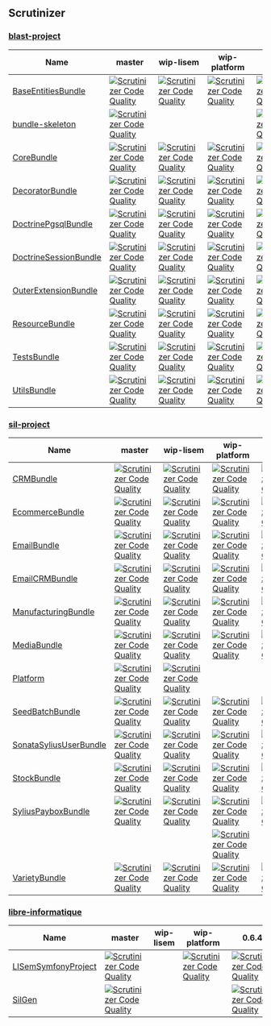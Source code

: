 ## Scrutinizer #

### [blast-project](https://github.com/blast-project/) #
 | Name | master | wip-lisem | wip-platform | 0.6.4 | 
 | -- | -- | -- | -- | -- | 
 | [BaseEntitiesBundle](https://github.com/blast-project/BaseEntitiesBundle) | [![Scrutinizer Code Quality](https://scrutinizer-ci.com/g/blast-project/BaseEntitiesBundle/badges/quality-score.png?b=master)](https://scrutinizer-ci.com/g/blast-project/BaseEntitiesBundle/?branch=master) | [![Scrutinizer Code Quality](https://scrutinizer-ci.com/g/blast-project/BaseEntitiesBundle/badges/quality-score.png?b=wip-lisem)](https://scrutinizer-ci.com/g/blast-project/BaseEntitiesBundle/?branch=wip-lisem) | [![Scrutinizer Code Quality](https://scrutinizer-ci.com/g/blast-project/BaseEntitiesBundle/badges/quality-score.png?b=wip-platform)](https://scrutinizer-ci.com/g/blast-project/BaseEntitiesBundle/?branch=wip-platform) | [![Scrutinizer Code Quality](https://scrutinizer-ci.com/g/blast-project/BaseEntitiesBundle/badges/quality-score.png?b=0.6.4)](https://scrutinizer-ci.com/g/blast-project/BaseEntitiesBundle/?branch=0.6.4) | 
 | [bundle-skeleton](https://github.com/blast-project/bundle-skeleton) | [![Scrutinizer Code Quality](https://scrutinizer-ci.com/g/blast-project/bundle-skeleton/badges/quality-score.png?b=master)](https://scrutinizer-ci.com/g/blast-project/bundle-skeleton/?branch=master) |  |  | [![Scrutinizer Code Quality](https://scrutinizer-ci.com/g/blast-project/bundle-skeleton/badges/quality-score.png?b=0.6.4)](https://scrutinizer-ci.com/g/blast-project/bundle-skeleton/?branch=0.6.4) | 
 | [CoreBundle](https://github.com/blast-project/CoreBundle) | [![Scrutinizer Code Quality](https://scrutinizer-ci.com/g/blast-project/CoreBundle/badges/quality-score.png?b=master)](https://scrutinizer-ci.com/g/blast-project/CoreBundle/?branch=master) | [![Scrutinizer Code Quality](https://scrutinizer-ci.com/g/blast-project/CoreBundle/badges/quality-score.png?b=wip-lisem)](https://scrutinizer-ci.com/g/blast-project/CoreBundle/?branch=wip-lisem) | [![Scrutinizer Code Quality](https://scrutinizer-ci.com/g/blast-project/CoreBundle/badges/quality-score.png?b=wip-platform)](https://scrutinizer-ci.com/g/blast-project/CoreBundle/?branch=wip-platform) | [![Scrutinizer Code Quality](https://scrutinizer-ci.com/g/blast-project/CoreBundle/badges/quality-score.png?b=0.6.4)](https://scrutinizer-ci.com/g/blast-project/CoreBundle/?branch=0.6.4) | 
 | [DecoratorBundle](https://github.com/blast-project/DecoratorBundle) | [![Scrutinizer Code Quality](https://scrutinizer-ci.com/g/blast-project/DecoratorBundle/badges/quality-score.png?b=master)](https://scrutinizer-ci.com/g/blast-project/DecoratorBundle/?branch=master) | [![Scrutinizer Code Quality](https://scrutinizer-ci.com/g/blast-project/DecoratorBundle/badges/quality-score.png?b=wip-lisem)](https://scrutinizer-ci.com/g/blast-project/DecoratorBundle/?branch=wip-lisem) | [![Scrutinizer Code Quality](https://scrutinizer-ci.com/g/blast-project/DecoratorBundle/badges/quality-score.png?b=wip-platform)](https://scrutinizer-ci.com/g/blast-project/DecoratorBundle/?branch=wip-platform) | [![Scrutinizer Code Quality](https://scrutinizer-ci.com/g/blast-project/DecoratorBundle/badges/quality-score.png?b=0.6.4)](https://scrutinizer-ci.com/g/blast-project/DecoratorBundle/?branch=0.6.4) | 
 | [DoctrinePgsqlBundle](https://github.com/blast-project/DoctrinePgsqlBundle) | [![Scrutinizer Code Quality](https://scrutinizer-ci.com/g/blast-project/DoctrinePgsqlBundle/badges/quality-score.png?b=master)](https://scrutinizer-ci.com/g/blast-project/DoctrinePgsqlBundle/?branch=master) | [![Scrutinizer Code Quality](https://scrutinizer-ci.com/g/blast-project/DoctrinePgsqlBundle/badges/quality-score.png?b=wip-lisem)](https://scrutinizer-ci.com/g/blast-project/DoctrinePgsqlBundle/?branch=wip-lisem) | [![Scrutinizer Code Quality](https://scrutinizer-ci.com/g/blast-project/DoctrinePgsqlBundle/badges/quality-score.png?b=wip-platform)](https://scrutinizer-ci.com/g/blast-project/DoctrinePgsqlBundle/?branch=wip-platform) | [![Scrutinizer Code Quality](https://scrutinizer-ci.com/g/blast-project/DoctrinePgsqlBundle/badges/quality-score.png?b=0.6.4)](https://scrutinizer-ci.com/g/blast-project/DoctrinePgsqlBundle/?branch=0.6.4) | 
 | [DoctrineSessionBundle](https://github.com/blast-project/DoctrineSessionBundle) | [![Scrutinizer Code Quality](https://scrutinizer-ci.com/g/blast-project/DoctrineSessionBundle/badges/quality-score.png?b=master)](https://scrutinizer-ci.com/g/blast-project/DoctrineSessionBundle/?branch=master) | [![Scrutinizer Code Quality](https://scrutinizer-ci.com/g/blast-project/DoctrineSessionBundle/badges/quality-score.png?b=wip-lisem)](https://scrutinizer-ci.com/g/blast-project/DoctrineSessionBundle/?branch=wip-lisem) | [![Scrutinizer Code Quality](https://scrutinizer-ci.com/g/blast-project/DoctrineSessionBundle/badges/quality-score.png?b=wip-platform)](https://scrutinizer-ci.com/g/blast-project/DoctrineSessionBundle/?branch=wip-platform) | [![Scrutinizer Code Quality](https://scrutinizer-ci.com/g/blast-project/DoctrineSessionBundle/badges/quality-score.png?b=0.6.4)](https://scrutinizer-ci.com/g/blast-project/DoctrineSessionBundle/?branch=0.6.4) | 
 | [OuterExtensionBundle](https://github.com/blast-project/OuterExtensionBundle) | [![Scrutinizer Code Quality](https://scrutinizer-ci.com/g/blast-project/OuterExtensionBundle/badges/quality-score.png?b=master)](https://scrutinizer-ci.com/g/blast-project/OuterExtensionBundle/?branch=master) | [![Scrutinizer Code Quality](https://scrutinizer-ci.com/g/blast-project/OuterExtensionBundle/badges/quality-score.png?b=wip-lisem)](https://scrutinizer-ci.com/g/blast-project/OuterExtensionBundle/?branch=wip-lisem) | [![Scrutinizer Code Quality](https://scrutinizer-ci.com/g/blast-project/OuterExtensionBundle/badges/quality-score.png?b=wip-platform)](https://scrutinizer-ci.com/g/blast-project/OuterExtensionBundle/?branch=wip-platform) | [![Scrutinizer Code Quality](https://scrutinizer-ci.com/g/blast-project/OuterExtensionBundle/badges/quality-score.png?b=0.6.4)](https://scrutinizer-ci.com/g/blast-project/OuterExtensionBundle/?branch=0.6.4) | 
 | [ResourceBundle](https://github.com/blast-project/ResourceBundle) | [![Scrutinizer Code Quality](https://scrutinizer-ci.com/g/blast-project/ResourceBundle/badges/quality-score.png?b=master)](https://scrutinizer-ci.com/g/blast-project/ResourceBundle/?branch=master) | [![Scrutinizer Code Quality](https://scrutinizer-ci.com/g/blast-project/ResourceBundle/badges/quality-score.png?b=wip-lisem)](https://scrutinizer-ci.com/g/blast-project/ResourceBundle/?branch=wip-lisem) | [![Scrutinizer Code Quality](https://scrutinizer-ci.com/g/blast-project/ResourceBundle/badges/quality-score.png?b=wip-platform)](https://scrutinizer-ci.com/g/blast-project/ResourceBundle/?branch=wip-platform) | [![Scrutinizer Code Quality](https://scrutinizer-ci.com/g/blast-project/ResourceBundle/badges/quality-score.png?b=0.6.4)](https://scrutinizer-ci.com/g/blast-project/ResourceBundle/?branch=0.6.4) | 
 | [TestsBundle](https://github.com/blast-project/TestsBundle) | [![Scrutinizer Code Quality](https://scrutinizer-ci.com/g/blast-project/TestsBundle/badges/quality-score.png?b=master)](https://scrutinizer-ci.com/g/blast-project/TestsBundle/?branch=master) | [![Scrutinizer Code Quality](https://scrutinizer-ci.com/g/blast-project/TestsBundle/badges/quality-score.png?b=wip-lisem)](https://scrutinizer-ci.com/g/blast-project/TestsBundle/?branch=wip-lisem) | [![Scrutinizer Code Quality](https://scrutinizer-ci.com/g/blast-project/TestsBundle/badges/quality-score.png?b=wip-platform)](https://scrutinizer-ci.com/g/blast-project/TestsBundle/?branch=wip-platform) | [![Scrutinizer Code Quality](https://scrutinizer-ci.com/g/blast-project/TestsBundle/badges/quality-score.png?b=0.6.4)](https://scrutinizer-ci.com/g/blast-project/TestsBundle/?branch=0.6.4) | 
 | [UtilsBundle](https://github.com/blast-project/UtilsBundle) | [![Scrutinizer Code Quality](https://scrutinizer-ci.com/g/blast-project/UtilsBundle/badges/quality-score.png?b=master)](https://scrutinizer-ci.com/g/blast-project/UtilsBundle/?branch=master) | [![Scrutinizer Code Quality](https://scrutinizer-ci.com/g/blast-project/UtilsBundle/badges/quality-score.png?b=wip-lisem)](https://scrutinizer-ci.com/g/blast-project/UtilsBundle/?branch=wip-lisem) | [![Scrutinizer Code Quality](https://scrutinizer-ci.com/g/blast-project/UtilsBundle/badges/quality-score.png?b=wip-platform)](https://scrutinizer-ci.com/g/blast-project/UtilsBundle/?branch=wip-platform) | [![Scrutinizer Code Quality](https://scrutinizer-ci.com/g/blast-project/UtilsBundle/badges/quality-score.png?b=0.6.4)](https://scrutinizer-ci.com/g/blast-project/UtilsBundle/?branch=0.6.4) | 

### [sil-project](https://github.com/sil-project/) #
 | Name | master | wip-lisem | wip-platform | 0.6.4 | 
 | -- | -- | -- | -- | -- | 
 | [CRMBundle](https://github.com/sil-project/CRMBundle) | [![Scrutinizer Code Quality](https://scrutinizer-ci.com/g/sil-project/CRMBundle/badges/quality-score.png?b=master)](https://scrutinizer-ci.com/g/sil-project/CRMBundle/?branch=master) | [![Scrutinizer Code Quality](https://scrutinizer-ci.com/g/sil-project/CRMBundle/badges/quality-score.png?b=wip-lisem)](https://scrutinizer-ci.com/g/sil-project/CRMBundle/?branch=wip-lisem) | [![Scrutinizer Code Quality](https://scrutinizer-ci.com/g/sil-project/CRMBundle/badges/quality-score.png?b=wip-platform)](https://scrutinizer-ci.com/g/sil-project/CRMBundle/?branch=wip-platform) | [![Scrutinizer Code Quality](https://scrutinizer-ci.com/g/sil-project/CRMBundle/badges/quality-score.png?b=0.6.4)](https://scrutinizer-ci.com/g/sil-project/CRMBundle/?branch=0.6.4) | 
 | [EcommerceBundle](https://github.com/sil-project/EcommerceBundle) | [![Scrutinizer Code Quality](https://scrutinizer-ci.com/g/sil-project/EcommerceBundle/badges/quality-score.png?b=master)](https://scrutinizer-ci.com/g/sil-project/EcommerceBundle/?branch=master) | [![Scrutinizer Code Quality](https://scrutinizer-ci.com/g/sil-project/EcommerceBundle/badges/quality-score.png?b=wip-lisem)](https://scrutinizer-ci.com/g/sil-project/EcommerceBundle/?branch=wip-lisem) | [![Scrutinizer Code Quality](https://scrutinizer-ci.com/g/sil-project/EcommerceBundle/badges/quality-score.png?b=wip-platform)](https://scrutinizer-ci.com/g/sil-project/EcommerceBundle/?branch=wip-platform) | [![Scrutinizer Code Quality](https://scrutinizer-ci.com/g/sil-project/EcommerceBundle/badges/quality-score.png?b=0.6.4)](https://scrutinizer-ci.com/g/sil-project/EcommerceBundle/?branch=0.6.4) | 
 | [EmailBundle](https://github.com/sil-project/EmailBundle) | [![Scrutinizer Code Quality](https://scrutinizer-ci.com/g/sil-project/EmailBundle/badges/quality-score.png?b=master)](https://scrutinizer-ci.com/g/sil-project/EmailBundle/?branch=master) | [![Scrutinizer Code Quality](https://scrutinizer-ci.com/g/sil-project/EmailBundle/badges/quality-score.png?b=wip-lisem)](https://scrutinizer-ci.com/g/sil-project/EmailBundle/?branch=wip-lisem) | [![Scrutinizer Code Quality](https://scrutinizer-ci.com/g/sil-project/EmailBundle/badges/quality-score.png?b=wip-platform)](https://scrutinizer-ci.com/g/sil-project/EmailBundle/?branch=wip-platform) | [![Scrutinizer Code Quality](https://scrutinizer-ci.com/g/sil-project/EmailBundle/badges/quality-score.png?b=0.6.4)](https://scrutinizer-ci.com/g/sil-project/EmailBundle/?branch=0.6.4) | 
 | [EmailCRMBundle](https://github.com/sil-project/EmailCRMBundle) | [![Scrutinizer Code Quality](https://scrutinizer-ci.com/g/sil-project/EmailCRMBundle/badges/quality-score.png?b=master)](https://scrutinizer-ci.com/g/sil-project/EmailCRMBundle/?branch=master) | [![Scrutinizer Code Quality](https://scrutinizer-ci.com/g/sil-project/EmailCRMBundle/badges/quality-score.png?b=wip-lisem)](https://scrutinizer-ci.com/g/sil-project/EmailCRMBundle/?branch=wip-lisem) | [![Scrutinizer Code Quality](https://scrutinizer-ci.com/g/sil-project/EmailCRMBundle/badges/quality-score.png?b=wip-platform)](https://scrutinizer-ci.com/g/sil-project/EmailCRMBundle/?branch=wip-platform) | [![Scrutinizer Code Quality](https://scrutinizer-ci.com/g/sil-project/EmailCRMBundle/badges/quality-score.png?b=0.6.4)](https://scrutinizer-ci.com/g/sil-project/EmailCRMBundle/?branch=0.6.4) | 
 | [ManufacturingBundle](https://github.com/sil-project/ManufacturingBundle) | [![Scrutinizer Code Quality](https://scrutinizer-ci.com/g/sil-project/ManufacturingBundle/badges/quality-score.png?b=master)](https://scrutinizer-ci.com/g/sil-project/ManufacturingBundle/?branch=master) | [![Scrutinizer Code Quality](https://scrutinizer-ci.com/g/sil-project/ManufacturingBundle/badges/quality-score.png?b=wip-lisem)](https://scrutinizer-ci.com/g/sil-project/ManufacturingBundle/?branch=wip-lisem) | [![Scrutinizer Code Quality](https://scrutinizer-ci.com/g/sil-project/ManufacturingBundle/badges/quality-score.png?b=wip-platform)](https://scrutinizer-ci.com/g/sil-project/ManufacturingBundle/?branch=wip-platform) | [![Scrutinizer Code Quality](https://scrutinizer-ci.com/g/sil-project/ManufacturingBundle/badges/quality-score.png?b=0.6.4)](https://scrutinizer-ci.com/g/sil-project/ManufacturingBundle/?branch=0.6.4) | 
 | [MediaBundle](https://github.com/sil-project/MediaBundle) | [![Scrutinizer Code Quality](https://scrutinizer-ci.com/g/sil-project/MediaBundle/badges/quality-score.png?b=master)](https://scrutinizer-ci.com/g/sil-project/MediaBundle/?branch=master) | [![Scrutinizer Code Quality](https://scrutinizer-ci.com/g/sil-project/MediaBundle/badges/quality-score.png?b=wip-lisem)](https://scrutinizer-ci.com/g/sil-project/MediaBundle/?branch=wip-lisem) | [![Scrutinizer Code Quality](https://scrutinizer-ci.com/g/sil-project/MediaBundle/badges/quality-score.png?b=wip-platform)](https://scrutinizer-ci.com/g/sil-project/MediaBundle/?branch=wip-platform) | [![Scrutinizer Code Quality](https://scrutinizer-ci.com/g/sil-project/MediaBundle/badges/quality-score.png?b=0.6.4)](https://scrutinizer-ci.com/g/sil-project/MediaBundle/?branch=0.6.4) | 
 | [Platform](https://github.com/sil-project/Platform) | [![Scrutinizer Code Quality](https://scrutinizer-ci.com/g/sil-project/Platform/badges/quality-score.png?b=master)](https://scrutinizer-ci.com/g/sil-project/Platform/?branch=master) | [![Scrutinizer Code Quality](https://scrutinizer-ci.com/g/sil-project/Platform/badges/quality-score.png?b=wip-lisem)](https://scrutinizer-ci.com/g/sil-project/Platform/?branch=wip-lisem) |  |  | 
 | [SeedBatchBundle](https://github.com/sil-project/SeedBatchBundle) | [![Scrutinizer Code Quality](https://scrutinizer-ci.com/g/sil-project/SeedBatchBundle/badges/quality-score.png?b=master)](https://scrutinizer-ci.com/g/sil-project/SeedBatchBundle/?branch=master) | [![Scrutinizer Code Quality](https://scrutinizer-ci.com/g/sil-project/SeedBatchBundle/badges/quality-score.png?b=wip-lisem)](https://scrutinizer-ci.com/g/sil-project/SeedBatchBundle/?branch=wip-lisem) | [![Scrutinizer Code Quality](https://scrutinizer-ci.com/g/sil-project/SeedBatchBundle/badges/quality-score.png?b=wip-platform)](https://scrutinizer-ci.com/g/sil-project/SeedBatchBundle/?branch=wip-platform) | [![Scrutinizer Code Quality](https://scrutinizer-ci.com/g/sil-project/SeedBatchBundle/badges/quality-score.png?b=0.6.4)](https://scrutinizer-ci.com/g/sil-project/SeedBatchBundle/?branch=0.6.4) | 
 | [SonataSyliusUserBundle](https://github.com/sil-project/SonataSyliusUserBundle) | [![Scrutinizer Code Quality](https://scrutinizer-ci.com/g/sil-project/SonataSyliusUserBundle/badges/quality-score.png?b=master)](https://scrutinizer-ci.com/g/sil-project/SonataSyliusUserBundle/?branch=master) | [![Scrutinizer Code Quality](https://scrutinizer-ci.com/g/sil-project/SonataSyliusUserBundle/badges/quality-score.png?b=wip-lisem)](https://scrutinizer-ci.com/g/sil-project/SonataSyliusUserBundle/?branch=wip-lisem) | [![Scrutinizer Code Quality](https://scrutinizer-ci.com/g/sil-project/SonataSyliusUserBundle/badges/quality-score.png?b=wip-platform)](https://scrutinizer-ci.com/g/sil-project/SonataSyliusUserBundle/?branch=wip-platform) | [![Scrutinizer Code Quality](https://scrutinizer-ci.com/g/sil-project/SonataSyliusUserBundle/badges/quality-score.png?b=0.6.4)](https://scrutinizer-ci.com/g/sil-project/SonataSyliusUserBundle/?branch=0.6.4) | 
 | [StockBundle](https://github.com/sil-project/StockBundle) | [![Scrutinizer Code Quality](https://scrutinizer-ci.com/g/sil-project/StockBundle/badges/quality-score.png?b=master)](https://scrutinizer-ci.com/g/sil-project/StockBundle/?branch=master) | [![Scrutinizer Code Quality](https://scrutinizer-ci.com/g/sil-project/StockBundle/badges/quality-score.png?b=wip-lisem)](https://scrutinizer-ci.com/g/sil-project/StockBundle/?branch=wip-lisem) | [![Scrutinizer Code Quality](https://scrutinizer-ci.com/g/sil-project/StockBundle/badges/quality-score.png?b=wip-platform)](https://scrutinizer-ci.com/g/sil-project/StockBundle/?branch=wip-platform) | [![Scrutinizer Code Quality](https://scrutinizer-ci.com/g/sil-project/StockBundle/badges/quality-score.png?b=0.6.4)](https://scrutinizer-ci.com/g/sil-project/StockBundle/?branch=0.6.4) | 
 | [SyliusPayboxBundle](https://github.com/sil-project/SyliusPayboxBundle) | [![Scrutinizer Code Quality](https://scrutinizer-ci.com/g/sil-project/SyliusPayboxBundle/badges/quality-score.png?b=master)](https://scrutinizer-ci.com/g/sil-project/SyliusPayboxBundle/?branch=master) | [![Scrutinizer Code Quality](https://scrutinizer-ci.com/g/sil-project/SyliusPayboxBundle/badges/quality-score.png?b=wip-lisem)](https://scrutinizer-ci.com/g/sil-project/SyliusPayboxBundle/?branch=wip-lisem) | [![Scrutinizer Code Quality](https://scrutinizer-ci.com/g/sil-project/SyliusPayboxBundle/badges/quality-score.png?b=wip-platform)](https://scrutinizer-ci.com/g/sil-project/SyliusPayboxBundle/?branch=wip-platform) | [![Scrutinizer Code Quality](https://scrutinizer-ci.com/g/sil-project/SyliusPayboxBundle/badges/quality-score.png?b=0.6.4)](https://scrutinizer-ci.com/g/sil-project/SyliusPayboxBundle/?branch=0.6.4) | 
 |  |  |  | [![Scrutinizer Code Quality](https://scrutinizer-ci.com/g/sil-project/Uom/badges/quality-score.png?b=wip-platform)](https://scrutinizer-ci.com/g/sil-project/Uom/?branch=wip-platform) |  | 
 | [VarietyBundle](https://github.com/sil-project/VarietyBundle) | [![Scrutinizer Code Quality](https://scrutinizer-ci.com/g/sil-project/VarietyBundle/badges/quality-score.png?b=master)](https://scrutinizer-ci.com/g/sil-project/VarietyBundle/?branch=master) | [![Scrutinizer Code Quality](https://scrutinizer-ci.com/g/sil-project/VarietyBundle/badges/quality-score.png?b=wip-lisem)](https://scrutinizer-ci.com/g/sil-project/VarietyBundle/?branch=wip-lisem) | [![Scrutinizer Code Quality](https://scrutinizer-ci.com/g/sil-project/VarietyBundle/badges/quality-score.png?b=wip-platform)](https://scrutinizer-ci.com/g/sil-project/VarietyBundle/?branch=wip-platform) | [![Scrutinizer Code Quality](https://scrutinizer-ci.com/g/sil-project/VarietyBundle/badges/quality-score.png?b=0.6.4)](https://scrutinizer-ci.com/g/sil-project/VarietyBundle/?branch=0.6.4) | 

### [libre-informatique](https://github.com/libre-informatique/) #
 | Name | master | wip-lisem | wip-platform | 0.6.4 | 
 | -- | -- | -- | -- | -- | 
 | [LISemSymfonyProject](https://github.com/libre-informatique/LISemSymfonyProject) | [![Scrutinizer Code Quality](https://scrutinizer-ci.com/g/libre-informatique/LISemSymfonyProject/badges/quality-score.png?b=master)](https://scrutinizer-ci.com/g/libre-informatique/LISemSymfonyProject/?branch=master) |  | [![Scrutinizer Code Quality](https://scrutinizer-ci.com/g/libre-informatique/LISemSymfonyProject/badges/quality-score.png?b=wip-platform)](https://scrutinizer-ci.com/g/libre-informatique/LISemSymfonyProject/?branch=wip-platform) | [![Scrutinizer Code Quality](https://scrutinizer-ci.com/g/libre-informatique/LISemSymfonyProject/badges/quality-score.png?b=0.6.4)](https://scrutinizer-ci.com/g/libre-informatique/LISemSymfonyProject/?branch=0.6.4) | 
 | [SilGen](https://github.com/libre-informatique/SilGen) | [![Scrutinizer Code Quality](https://scrutinizer-ci.com/g/libre-informatique/SilGen/badges/quality-score.png?b=master)](https://scrutinizer-ci.com/g/libre-informatique/SilGen/?branch=master) |  |  | [![Scrutinizer Code Quality](https://scrutinizer-ci.com/g/libre-informatique/SilGen/badges/quality-score.png?b=0.6.4)](https://scrutinizer-ci.com/g/libre-informatique/SilGen/?branch=0.6.4) | 
